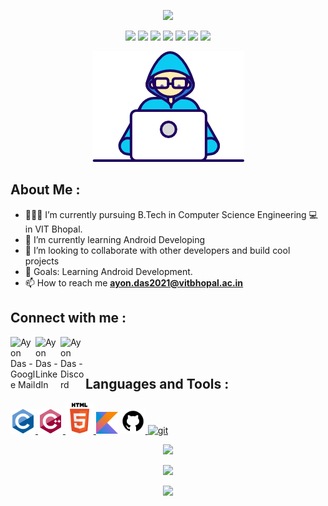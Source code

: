 <p align="center">
  <img src="https://readme-typing-svg.herokuapp.com?color=0d8eceF&size=30&center=true&vCenter=true&width=550&height=70&duration=2500&lines=Hello+World!+👋;+I'm+Ayon+Das;+An+Open+Source+Contributor+🌟;+An+Android+Developer+📱;Loves+To+Build+Projects+🛠">
</p>


<p align="center">
  <img src="https://badges.pufler.dev/visits/ayondas120/ayondas120">
  <img src="https://badges.pufler.dev/years/ayondas120">
  <img src="https://badges.pufler.dev/updated/ayondas120/ayondas120">
  <img src="https://badges.pufler.dev/created/ayondas120/ayondas120">
  <img src="https://badges.pufler.dev/repos/ayondas120">
  <img src="https://badges.pufler.dev/commits/monthly/ayondas120">
  <img src="https://komarev.com/ghpvc/?username=ayondas120&label=Profile%20views&color=red&style=flat"/>
</p>


<p align="center">
  <img src="./images/codder.png">
</p>


## About Me :
- 👨🏻‍🎓 I’m currently pursuing B.Tech in Computer Science Engineering 💻 in VIT Bhopal.
- 🌱 I’m currently learning Android Developing
- 🤝 I’m looking to collaborate with other developers and build cool projects
- 🎯 Goals: Learning Android Development.
- 📫 How to reach me <u>**ayon.das2021@vitbhopal.ac.in**</u>


## Connect with me :

<a href="mailto:ayon.das2021@vitbhopal.ac.in">
  <img align="left" alt="Ayon Das - Google Mail" width="40px" src="https://api.iconify.design/logos:google-gmail.svg"/>
</a>

<a href="https://www.linkedin.com/in/ayon-das-23b312243/">
  <img align="left" alt="Ayon Das - LinkedIn" width="40px" src="https://upload.wikimedia.org/wikipedia/commons/thumb/e/e9/Linkedin_icon.svg/256px-Linkedin_icon.svg.png"/>
</a>

<a href="https://discord.com/channels/@me/989391239512219658">
  <img align="left" alt="Ayon Das - Discord" width="40px" src="
https://www.svgrepo.com/show/353655/discord-icon.svg"/>
</a>

<br></br>

## Languages and Tools :
<p align="left">
<a href="https://www.cprogramming.com/" target="_blank" rel="noreferrer"> <img src="https://raw.githubusercontent.com/devicons/devicon/master/icons/c/c-original.svg" alt="c" width="40" height="40"/> </a>
<a href="https://www.w3schools.com/cpp/" target="_blank" rel="noreferrer"> <img src="https://raw.githubusercontent.com/devicons/devicon/master/icons/cplusplus/cplusplus-original.svg" alt="cplusplus" width="40" height="40"/> </a>
<a href="https://www.w3.org/html/" target="_blank" rel="noreferrer"> <img src="https://raw.githubusercontent.com/devicons/devicon/master/icons/html5/html5-original-wordmark.svg" alt="html5" width="45" height="50"/> </a>
<a href="https://kotlinlang.org"target="_blank" rel="noreferrer"><img alt="Kotlin" width="35px" src="./images/kotlin.png"/></a>
<a href=" https://github.com/" target="_blank" rel="noreferrer"> <img src="./images/github.svg" alt="github" width="40" height="40"/> </a>
<a href="https://git-scm.com/" target="_blank" rel="noreferrer"> <img src="https://www.vectorlogo.zone/logos/git-scm/git-scm-icon.svg" alt="git" width="40" height="40"/> </a>
</p>

<p align="center">
    <img src="https://github-readme-stats.vercel.app/api?username=ayondas120&count_private=true&show_icons=true&theme=radical" />
</p>

<p align="center">
    <img src="https://github-readme-stats.vercel.app/api/top-langs/?username=ayondas120&layout=compact&theme=radical&count_private=true" />
</p>

<p align="center">
    <img src="https://github-readme-streak-stats.herokuapp.com?user=ayondas120&theme=vision-friendly-dark" />
</p>

<p align="center">
  <img src="" />
</p>